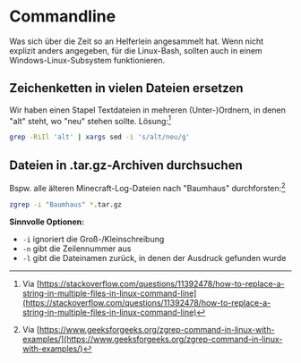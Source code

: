 # Commandline

Was sich über die Zeit so an Helferlein angesammelt hat. Wenn nicht explizit anders angegeben, für die Linux-Bash, sollten auch in einem Windows-Linux-Subsystem funktionieren.

## Zeichenketten in vielen Dateien ersetzen

Wir haben einen Stapel Textdateien in mehreren (Unter-)Ordnern, in denen "alt" steht, wo "neu" stehen sollte. Lösung:[^fn-zeichenketten]

```sh
grep -RiIl 'alt' | xargs sed -i 's/alt/neu/g'
```

## Dateien in .tar.gz-Archiven durchsuchen

Bspw. alle älteren Minecraft-Log-Dateien nach "Baumhaus" durchforsten:[^fn-zgrep]

```bash
zgrep -i "Baumhaus" *.tar.gz
```

**Sinnvolle Optionen:**

- ```-i``` ignoriert die Groß-/Kleinschreibung
- ```-n``` gibt die Zeilennummer aus
- ```-l``` gibt die Dateinamen zurück, in denen der Ausdruck gefunden wurde

[^fn-zeichenketten]: Via [https://stackoverflow.com/questions/11392478/how-to-replace-a-string-in-multiple-files-in-linux-command-line](https://stackoverflow.com/questions/11392478/how-to-replace-a-string-in-multiple-files-in-linux-command-line)
[^fn-zgrep]: Via [https://www.geeksforgeeks.org/zgrep-command-in-linux-with-examples/](https://www.geeksforgeeks.org/zgrep-command-in-linux-with-examples/)